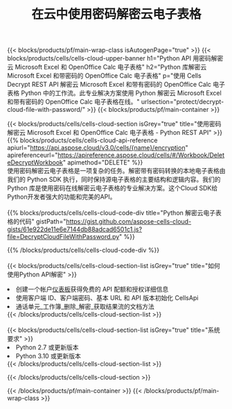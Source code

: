 ﻿---
title: 在云中使用密码解密云电子表格
description: 用于 Microsoft Excel 和 OpenOffice Calc 的云 API 和 SDK 在云文件上使用密码解密。 Cells云API解密云表。SDK支持多种开发语言。它们包括 Android、C#、Go、Java、NodeJS、Perl、PHP、Python、Ruby 和 swift。
url: /zh/python/protect/decrypt-cloud-file-with-password/
---
{{< blocks/products/pf/main-wrap-class isAutogenPage="true" >}}
{{< blocks/products/cells/cells-cloud-upper-banner h1="Python API 用密码解密云 Microsoft Excel 和 OpenOffice Calc 电子表格" h2="Python 库解密云 Microsoft Excel 和带密码的 OpenOffice Calc 电子表格" p="使用 Cells Decrypt REST API 解密云 Microsoft Excel 和带有密码的 OpenOffice Calc 电子表格 Python 中的工作流。此专业解决方案使用 Python 解密云 Microsoft Excel 和带有密码的 OpenOffice Calc 电子表格在线。" urlsection="protect/decrypt-cloud-file-with-password/" >}}
{{< blocks/products/pf/main-container >}}

{{< blocks/products/cells/cells-cloud-section isGrey="true" title="使用密码解密云 Microsoft Excel 和 OpenOffice Calc 电子表格 - Python REST API" >}}
{{% blocks/products/cells/cells-cloud-api-reference apiurl="https://api.aspose.cloud/v3.0/cells/{name}/encryption" apireferenceurl="https://apireference.aspose.cloud/cells/#/Workbook/DeleteDecryptWorkbook" apimethod="DELETE" %}}
<br/>
使用密码解密云电子表格是一项复杂的任务。解密带有密码转换的本地电子表格由我们的 Python SDK 执行，同时保持源电子表格的主要结构和逻辑内容。我们的 Python 库是使用密码在线解密云电子表格的专业解决方案。这个Cloud SDK给Python开发者强大的功能和完美的API。
<br/>
<br/>
{{% blocks/products/cells/cells-cloud-code-div title="Python 解密云电子表格的代码" gistPath="https://gist.github.com/aspose-cells-cloud-gists/61e922de11e6e7144db88adcad6501c1.js?file=DecryptCloudFileWithPassword.py" %}}
  
{{% /blocks/products/cells/cells-cloud-code-div %}}
<br/>
<br/>
{{< blocks/products/cells/cells-cloud-section-list isGrey="true" title="如何使用Python API解密" >}}
<li>创建一个帐户<a href="https://dashboard.aspose.cloud/">仪表板</a>获得免费的 API 配额和授权详细信息</li>
<li>使用客户端 ID、客户端密码、基本 URL 和 API 版本初始化 CellsApi</li>
<li>通话单元_工作簿_删除_解密_获取结果流的文档方法</li>
{{< /blocks/products/cells/cells-cloud-section-list >}}
<br/>
<br/>
{{< blocks/products/cells/cells-cloud-section-list isGrey="true" title="系统要求" >}}
<li>Python 2.7 或更新版本</li>
<li>Python 3.10 或更新版本</li>
{{< /blocks/products/cells/cells-cloud-section-list >}}

{{< /blocks/products/cells/cells-cloud-section >}}

{{< /blocks/products/pf/main-container >}}
{{< /blocks/products/pf/main-wrap-class >}}
